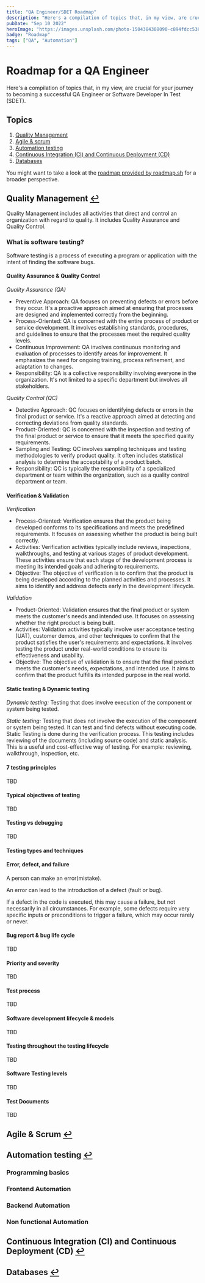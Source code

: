 ```yaml
---
title: "QA Engineer/SDET Roadmap"
description: "Here's a compilation of topics that, in my view, are crucial for your journey to becoming a successful QA Engineer or Software Developer In Test (SDET)."
pubDate: "Sep 10 2022"
heroImage: "https://images.unsplash.com/photo-1504384308090-c894fdcc538d?q=80&w=3540&auto=format&fit=crop&ixlib=rb-4.0.3&ixid=M3wxMjA3fDB8MHxwaG90by1wYWdlfHx8fGVufDB8fHx8fA%3D%3D"
badge: "Roadmap"
tags: ["QA", "Automation"]
---
```


# Roadmap for a QA Engineer

Here's a compilation of topics that, in my view, are crucial for your journey to becoming a successful QA Engineer or Software Developer In Test (SDET).


## Topics <a name="0"></a>
1. [Quality Management](#1)
2. [Agile & scrum](#2)
3. [Automation testing](#3)
4. [Continuous Integration (CI) and Continuous Deployment (CD)](#4)
5. [Databases ](#5)


You might want to take a look at the [roadmap provided by roadmap.sh](https://roadmap.sh/qa) for a broader perspective.

## Quality Management <a name="1"></a> [↩︎](#0)

Quality Management includes all activities that direct and control an organization with regard to quality. It includes Quality Assurance and Quality Control. 

### What is software testing?

Software testing is a process of executing a program or application with the intent of finding the software bugs.

#### Quality Assurance & Quality Control
*Quality Assurance (QA)*
- Preventive Approach: QA focuses on preventing defects or errors before they occur. It's a proactive approach aimed at ensuring that processes are designed and implemented correctly from the beginning.
- Process-Oriented: QA is concerned with the entire process of product or service development. It involves establishing standards, procedures, and guidelines to ensure that the processes meet the required quality levels.
- Continuous Improvement: QA involves continuous monitoring and evaluation of processes to identify areas for improvement. It emphasizes the need for ongoing training, process refinement, and adaptation to changes.
- Responsibility: QA is a collective responsibility involving everyone in the organization. It's not limited to a specific department but involves all stakeholders.

*Quality Control (QC)*
- Detective Approach: QC focuses on identifying defects or errors in the final product or service. It's a reactive approach aimed at detecting and correcting deviations from quality standards.
- Product-Oriented: QC is concerned with the inspection and testing of the final product or service to ensure that it meets the specified quality requirements.
- Sampling and Testing: QC involves sampling techniques and testing methodologies to verify product quality. It often includes statistical analysis to determine the acceptability of a product batch.
- Responsibility: QC is typically the responsibility of a specialized department or team within the organization, such as a quality control department or team.
#### Verification & Validation
*Verification*
- Process-Oriented: Verification ensures that the product being developed conforms to its specifications and meets the predefined requirements. It focuses on assessing whether the product is being built correctly.
- Activities: Verification activities typically include reviews, inspections, walkthroughs, and testing at various stages of product development. These activities ensure that each stage of the development process is meeting its intended goals and adhering to requirements.
- Objective: The objective of verification is to confirm that the product is being developed according to the planned activities and processes. It aims to identify and address defects early in the development lifecycle.

*Validation*
- Product-Oriented: Validation ensures that the final product or system meets the customer's needs and intended use. It focuses on assessing whether the right product is being built.
- Activities: Validation activities typically involve user acceptance testing (UAT), customer demos, and other techniques to confirm that the product satisfies the user's requirements and expectations. It involves testing the product under real-world conditions to ensure its effectiveness and usability.
- Objective: The objective of validation is to ensure that the final product meets the customer's needs, expectations, and intended use. It aims to confirm that the product fulfills its intended purpose in the real world.
#### Static testing & Dynamic testing
*Dynamic testing:* Testing that does involve execution of the component or system being tested.

*Static testing:* Testing that does not involve the execution of the component or system being tested. It can test and find defects without executing code. Static Testing is done during the verification process. This testing includes reviewing of the documents (including source code) and static analysis. This is a useful and cost-effective way of testing.  For example: reviewing, walkthrough, inspection, etc.
#### 7 testing principles
TBD

#### Typical objectives of testing
TBD

#### Testing vs debugging
TBD
#### Testing types and techniques

#### Error, defect, and failure
A person can make an error(mistake). 

An error can lead to the introduction of a defect (fault or bug).

If a defect in the code is executed, this may cause a failure, but not necessarily in all circumstances. For example, some defects require very specific inputs or preconditions to trigger a failure, which may occur rarely or never.

#### Bug report & bug life cycle
TBD
#### Priority and severity
TBD
#### Test process
TBD
#### Software development lifecycle & models
TBD
#### Testing throughout the testing lifecycle
TBD
#### Software Testing levels
TBD
#### Test Documents
TBD

## Agile & Scrum<a name="2"></a> [↩︎](#0)

## Automation testing <a name="3"></a> [↩︎](#0)

### Programming basics
### Frontend Automation
### Backend Automation
### Non functional Automation

## Continuous Integration (CI) and Continuous Deployment (CD) <a name="4"></a> [↩︎](#0)

## Databases  <a name="5"></a> [↩︎](#0)


